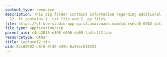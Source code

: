 ```yaml
---
content_type: resource
description: This zip folder contains information regarding additional files for lecture
  12. It contains 1 .txt file and 2 .py files.
file: https://ol-ocw-studio-app-qa.s3.amazonaws.com/courses/6-0002-introduction-to-computational-thinking-and-data-science-fall-2016/02c65002d8f69f42e39b6a53ec010351_Lecture12.zip
file_type: application/zip
parent_uid: c4d42078-e168-d096-eb09-fadfcff2fabc
resourcetype: Other
title: Lecture12.zip
uid: 02c65002-d8f6-9f42-e39b-6a53ec010351
---
```

